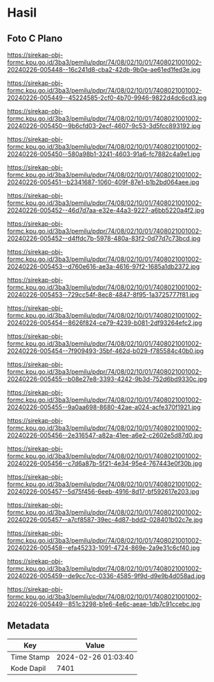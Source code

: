 # Hasil

## Foto C Plano

https://sirekap-obj-formc.kpu.go.id/3ba3/pemilu/pdpr/74/08/02/10/01/7408021001002-20240226-005448--16c241d8-cba2-42db-9b0e-ae61ed1fed3e.jpg

https://sirekap-obj-formc.kpu.go.id/3ba3/pemilu/pdpr/74/08/02/10/01/7408021001002-20240226-005449--45224585-2cf0-4b70-9946-9822d4dc6cd3.jpg

https://sirekap-obj-formc.kpu.go.id/3ba3/pemilu/pdpr/74/08/02/10/01/7408021001002-20240226-005450--9b6cfd03-2ecf-4607-9c53-3d5fcc893192.jpg

https://sirekap-obj-formc.kpu.go.id/3ba3/pemilu/pdpr/74/08/02/10/01/7408021001002-20240226-005450--580a98b1-3241-4603-91a6-fc7882c4a9e1.jpg

https://sirekap-obj-formc.kpu.go.id/3ba3/pemilu/pdpr/74/08/02/10/01/7408021001002-20240226-005451--b2341687-1060-409f-87e1-b1b2bd064aee.jpg

https://sirekap-obj-formc.kpu.go.id/3ba3/pemilu/pdpr/74/08/02/10/01/7408021001002-20240226-005452--46d7d7aa-e32e-44a3-9227-a6bb5220a4f2.jpg

https://sirekap-obj-formc.kpu.go.id/3ba3/pemilu/pdpr/74/08/02/10/01/7408021001002-20240226-005452--d4ffdc7b-5978-480a-83f2-0d77d7c73bcd.jpg

https://sirekap-obj-formc.kpu.go.id/3ba3/pemilu/pdpr/74/08/02/10/01/7408021001002-20240226-005453--d760e616-ae3a-4616-97f2-1685a1db2372.jpg

https://sirekap-obj-formc.kpu.go.id/3ba3/pemilu/pdpr/74/08/02/10/01/7408021001002-20240226-005453--729cc54f-8ec8-4847-8f95-1a3725777f81.jpg

https://sirekap-obj-formc.kpu.go.id/3ba3/pemilu/pdpr/74/08/02/10/01/7408021001002-20240226-005454--8626f824-ce79-4239-b081-2df93264efc2.jpg

https://sirekap-obj-formc.kpu.go.id/3ba3/pemilu/pdpr/74/08/02/10/01/7408021001002-20240226-005454--7f909493-35bf-462d-b029-f785584c40b0.jpg

https://sirekap-obj-formc.kpu.go.id/3ba3/pemilu/pdpr/74/08/02/10/01/7408021001002-20240226-005455--b08e27e8-3393-4242-9b3d-752d6bd9330c.jpg

https://sirekap-obj-formc.kpu.go.id/3ba3/pemilu/pdpr/74/08/02/10/01/7408021001002-20240226-005455--9a0aa698-8680-42ae-a024-acfe370f1921.jpg

https://sirekap-obj-formc.kpu.go.id/3ba3/pemilu/pdpr/74/08/02/10/01/7408021001002-20240226-005456--2e316547-a82a-41ee-a6e2-c2602e5d87d0.jpg

https://sirekap-obj-formc.kpu.go.id/3ba3/pemilu/pdpr/74/08/02/10/01/7408021001002-20240226-005456--c7d6a87b-5f21-4e34-95e4-767443e0f30b.jpg

https://sirekap-obj-formc.kpu.go.id/3ba3/pemilu/pdpr/74/08/02/10/01/7408021001002-20240226-005457--5d75f456-6eeb-4916-8d17-bf592617e203.jpg

https://sirekap-obj-formc.kpu.go.id/3ba3/pemilu/pdpr/74/08/02/10/01/7408021001002-20240226-005457--a7cf8587-39ec-4d87-bdd2-028401b02c7e.jpg

https://sirekap-obj-formc.kpu.go.id/3ba3/pemilu/pdpr/74/08/02/10/01/7408021001002-20240226-005458--efa45233-1091-4724-869e-2a9e31c6cf40.jpg

https://sirekap-obj-formc.kpu.go.id/3ba3/pemilu/pdpr/74/08/02/10/01/7408021001002-20240226-005459--de9cc7cc-0336-4585-9f9d-d9e9b4d058ad.jpg

https://sirekap-obj-formc.kpu.go.id/3ba3/pemilu/pdpr/74/08/02/10/01/7408021001002-20240226-005449--851c3298-b1e6-4e6c-aeae-1db7c91ccebc.jpg


## Metadata

| Key        | Value               |
| ---------- | ------------------- |
| Time Stamp | 2024-02-26 01:03:40 |
| Kode Dapil | 7401                |



